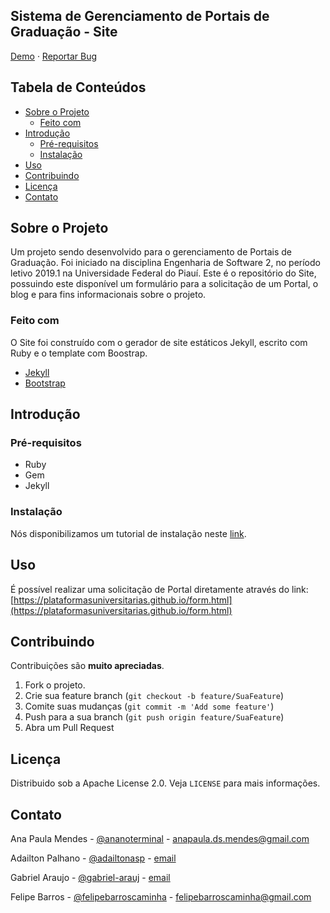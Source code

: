 

## Sistema de Gerenciamento de Portais de Graduação - Site
  
[Demo](https://plataformasuniversitarias.github.io/)  ·  [Reportar Bug](https://github.com/ES2-UFPI/404-site/issues)

## Tabela de Conteúdos

-   [Sobre o Projeto](https://github.com/ES2-UFPI/404-site#sobre-o-projeto)
    -   [Feito com](https://github.com/ES2-UFPI/404-site#feito-com)
-   [Introdução](https://github.com/ES2-UFPI/404-site#introdu%C3%A7%C3%A3o)
    -   [Pré-requisitos](https://github.com/ES2-UFPI/404-site#pr%C3%A9-requisitos)
    -   [Instalação](https://github.com/ES2-UFPI/404-site#instala%C3%A7%C3%A3o)
-   [Uso](https://github.com/ES2-UFPI/404-site#uso)
-   [Contribuindo](https://github.com/ES2-UFPI/404-site#contribuindo)
-   [Licença](https://github.com/ES2-UFPI/404-site#licen%C3%A7a)
-   [Contato](https://github.com/ES2-UFPI/404-site#contato)

## Sobre o Projeto

Um projeto sendo desenvolvido para o gerenciamento de Portais de Graduação. Foi iniciado na disciplina Engenharia de Software 2, no período letivo 2019.1 na Universidade Federal do Piauí. Este é o repositório do Site, possuindo este disponível um formulário para a solicitação de um Portal, o blog e para fins informacionais sobre o projeto.

### Feito com

O Site foi construído com o gerador de site estáticos Jekyll, escrito com Ruby e o template com Boostrap.

-   [Jekyll](https://jekyllrb.com/)
-   [Bootstrap](https://getbootstrap.com/)

## Introdução

### Pré-requisitos

 - Ruby
 - Gem
 - Jekyll

### Instalação

Nós disponibilizamos um tutorial de instalação neste [link](https://github.com/ES2-UFPI/gerenciamento-do-time-404/wiki/Instala%C3%A7%C3%A3o-e-Configura%C3%A7%C3%A3o-do-Ambiente#jekyll).

## Uso

É possível realizar uma solicitação de Portal diretamente através do link: [https://plataformasuniversitarias.github.io/form.html](https://plataformasuniversitarias.github.io/form.html)

## Contribuindo

Contribuições são **muito apreciadas**.

1.  Fork o projeto.
2.  Crie sua feature branch (`git checkout -b feature/SuaFeature`)
3.  Comite suas mudanças (`git commit -m 'Add some feature'`)
4.  Push para a sua branch (`git push origin feature/SuaFeature`)
5.  Abra um Pull Request

## Licença

Distribuido sob a Apache License 2.0. Veja `LICENSE` para mais informações.

## Contato

Ana Paula Mendes -  [@ananoterminal](https://twitter.com/ananoterminal)  -  [anapaula.ds.mendes@gmail.com](mailto:anapaula.ds.mendes@gmail.com)

Adailton Palhano -  [@adailtonasp](https://github.com/adailtonasp)  -  [email](mailto:email@gmail.com)

Gabriel Araujo -  [@gabriel-arauj](https://github.com/gabriel-arauj)  -  [email](mailto:email@gmail.com)

Felipe Barros -  [@felipebarroscaminha](http://github.com/felipebarroscaminha)  -  [felipebarroscaminha@gmail.com](mailto:felipebarroscaminha@gmail.com)
